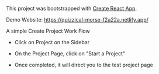 This project was bootstrapped with [Create React App](https://github.com/facebook/create-react-app).

Demo Website: https://quizzical-morse-f2a22a.netlify.app/

A simple Create Project Work Flow

- Click on Project on the Sidebar

- On the Project Page, click on "Start a Project"

- Once completed, it will direct you to the test project page


